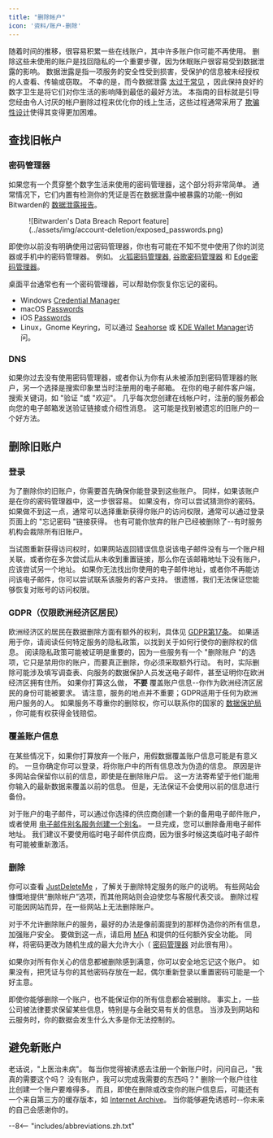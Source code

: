 ```yaml
---
title: "删除帐户"
icon: '资料/账户-删除'
---
```


随着时间的推移，很容易积累一些在线账户，其中许多账户你可能不再使用。 删除这些未使用的账户是找回隐私的一个重要步骤，因为休眠账户很容易受到数据泄露的影响。 数据泄露是指一项服务的安全性受到损害，受保护的信息被未经授权的人查看、传输或窃取。 不幸的是，而今数据泄露 [太过于常见](https://haveibeenpwned.com/PwnedWebsites) ，因此保持良好的数字卫生是将它们对你生活的影响降到最低的最好方法。 本指南的目标就是引导您经由令人讨厌的帐户删除过程来优化你的线上生活，这些过程通常采用了 [欺骗性设计](https://www.deceptive.design/)使得其变得更加困难。

## 查找旧帐户

### 密码管理器

如果您有一个贯穿整个数字生活来使用的密码管理器，这个部分将非常简单。 通常情况下，它们内置有检测你的凭证是否在数据泄露中被暴露的功能--例如Bitwarden的 [数据泄露报告](https://bitwarden.com/blog/have-you-been-pwned/)。

<figure markdown>
  ![Bitwarden's Data Breach Report feature](../assets/img/account-deletion/exposed_passwords.png)
</figure>

即使你以前没有明确使用过密码管理器，你也有可能在不知不觉中使用了你的浏览器或手机中的密码管理器。 例如。 [火狐密码管理器](https://support.mozilla.org/kb/password-manager-remember-delete-edit-logins), [谷歌密码管理器](https://passwords.google.com/intro) 和 [Edge密码管理器](https://support.microsoft.com/en-us/microsoft-edge/save-or-forget-passwords-in-microsoft-edge-b4beecb0-f2a8-1ca0-f26f-9ec247a3f336)。

桌面平台通常也有一个密码管理器，可以帮助你恢复你忘记的密码。

- Windows [Credential Manager](https://support.microsoft.com/en-us/windows/accessing-credential-manager-1b5c916a-6a16-889f-8581-fc16e8165ac0)
- macOS [Passwords](https://support.apple.com/en-us/HT211145)
- iOS [Passwords](https://support.apple.com/en-us/HT211146)
- Linux，Gnome Keyring，可以通过 [Seahorse](https://help.gnome.org/users/seahorse/stable/passwords-view.html.en) 或 [KDE Wallet Manager](https://userbase.kde.org/KDE_Wallet_Manager)访问。

### DNS

如果你过去没有使用密码管理器，或者你认为你有从未被添加到密码管理器的账户，另一个选择是搜索印象里当时注册用的电子邮箱。 在你的电子邮件客户端，搜索关键词，如 "验证 "或 "欢迎"。 几乎每次您创建在线帐户时，注册的服务都会向您的电子邮箱发送验证链接或介绍性消息。 这可能是找到被遗忘的旧账户的一个好方法。

## 删除旧账户

### 登录

为了删除你的旧账户，你需要首先确保你能登录到这些账户。 同样，如果该账户是在你的密码管理器中，这一步很容易。 如果没有，你可以尝试猜测你的密码。 如果做不到这一点，通常可以选择重新获得你账户的访问权限，通常可以通过登录页面上的 "忘记密码 "链接获得。 也有可能你放弃的账户已经被删除了--有时服务机构会裁除所有旧账户。

当试图重新获得访问权时，如果网站返回错误信息说该电子邮件没有与一个账户相关联，或者你在多次尝试后从未收到重置链接，那么你在该邮箱地址下没有账户，应该尝试另一个地址。 如果你无法找出你使用的电子邮件地址，或者你不再能访问该电子邮件，你可以尝试联系该服务的客户支持。 很遗憾，我们无法保证您能够恢复对账号的访问权限。

### GDPR（仅限欧洲经济区居民）

欧洲经济区的居民在数据删除方面有额外的权利，具体见 [GDPR第17条](https://www.gdpr.org/regulation/article-17.html)。 如果适用于你，请阅读任何特定服务的隐私政策，以找到关于如何行使你的删除权的信息。 阅读隐私政策可能被证明是重要的，因为一些服务有一个 "删除账户 "的选项，它只是禁用你的账户，而要真正删除，你必须采取额外行动。 有时，实际删除可能涉及填写调查表、向服务的数据保护人员发送电子邮件，甚至证明你在欧洲经济区拥有住所。 如果你打算这么做， **不要** 覆盖账户信息--你作为欧洲经济区居民的身份可能被要求。 请注意，服务的地点并不重要；GDPR适用于任何为欧洲用户服务的人。 如果服务不尊重你的删除权，你可以联系你的国家的 [数据保护局](https://ec.europa.eu/info/law/law-topic/data-protection/reform/rights-citizens/redress/what-should-i-do-if-i-think-my-personal-data-protection-rights-havent-been-respected_en) ，你可能有权获得金钱赔偿。

### 覆盖账户信息

在某些情况下，如果你打算放弃一个账户，用假数据覆盖账户信息可能是有意义的。 一旦你确定你可以登录，将你账户中的所有信息改为伪造的信息。 原因是许多网站会保留你以前的信息，即使是在删除账户后。 这一方法寄希望于他们能用你输入的最新数据来覆盖以前的信息。 但是，无法保证不会使用以前的信息进行备份。

对于账户的电子邮件，可以通过你选择的供应商创建一个新的备用电子邮件账户，或者使用 [电子邮件别名服务创建一个别名](/email/#email-aliasing-services)。 一旦完成，您可以删除备用电子邮件地址。 我们建议不要使用临时电子邮件供应商，因为很多时候这类临时电子邮件有可能被重新激活。

### 删除

你可以查看 [JustDeleteMe](https://justdeleteme.xyz) ，了解关于删除特定服务的账户的说明。 有些网站会慷慨地提供“删除帐户”选项，而其他网站则会迫使您与客服代表交谈。 删除过程可能因网站而异，在一些网站上无法删除账户。

对于不允许删除账户的服务，最好的办法是像前面提到的那样伪造你的所有信息，加强账户安全。 要做到这一点，请启用 [MFA](multi-factor-authentication.md) 和提供的任何额外安全功能。 同样，将密码更改为随机生成的最大允许大小（ [密码管理器](/passwords/#local-password-managers) 对此很有用）。

如果你对所有你关心的信息都被删除感到满意，你可以安全地忘记这个账户。 如果没有，把凭证与你的其他密码存放在一起，偶尔重新登录以重置密码可能是一个好主意。

即使你能够删除一个账户，也不能保证你的所有信息都会被删除。 事实上，一些公司被法律要求保留某些信息，特别是与金融交易有关的信息。 当涉及到网站和云服务时，你的数据会发生什么大多是你无法控制的。

## 避免新账户

老话说，"上医治未病"。 每当你觉得被诱惑去注册一个新账户时，问问自己，"我真的需要这个吗？ 没有账户，我可以完成我需要的东西吗？" 删除一个账户往往比创建一个账户要难得多。 而且，即使在删除或改变你的账户信息后，可能还有一个来自第三方的缓存版本，如 [Internet Archive](https://archive.org/)。 当你能够避免诱惑时--你未来的自己会感谢你的。

--8<-- "includes/abbreviations.zh.txt"
